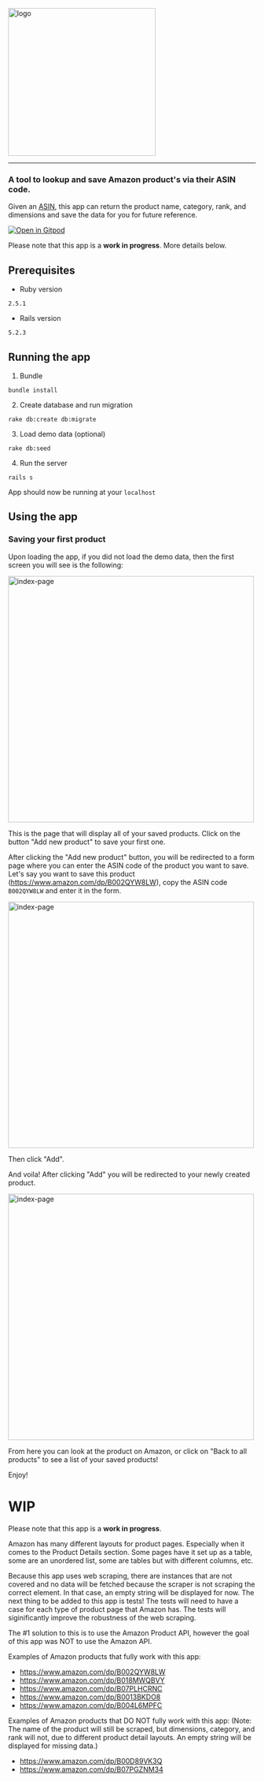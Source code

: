 <img src="https://i.ibb.co/DR1mW1m/Screen-Shot-2019-08-13-at-11-58-35-AM.png" alt="logo" width="300"/>

-----

### A tool to lookup and save Amazon product's via their ASIN code.

Given an [ASIN](https://www.nchannel.com/blog/amazon-asin-what-is-an-asin-number/), this app can return the product name, category, rank, and dimensions and save the data for you for future reference.  

[![Open in Gitpod](https://gitpod.io/button/open-in-gitpod.svg)](https://gitpod.io/#/https://github.com/klingat/asin-lookup-tool)

Please note that this app is a **work in progress**. More details below.

## Prerequisites
* Ruby version
```
2.5.1
```
* Rails version
```
5.2.3
```

## Running the app
1. Bundle
  ```
  bundle install
  ```

2. Create database and run migration
  ```
  rake db:create db:migrate
  ```

3. Load demo data (optional)
  ```
  rake db:seed
  ```

4. Run the server
```
rails s
```
App should now be running at your `localhost`

## Using the app
### Saving your first product
Upon loading the app, if you did not load the demo data, then the first screen you will see is the following:

<img src="https://i.ibb.co/ZmxFnNd/Screen-Shot-2019-08-13-at-12-18-51-PM.png" alt="index-page" width="500"/>

This is the page that will display all of your saved products. Click on the button "Add new product" to save your first one.

After clicking the "Add new product" button, you will be redirected to a form page where you can enter the ASIN code of the product you want to save. Let's say you want to save this product (https://www.amazon.com/dp/B002QYW8LW), copy the ASIN code `B002QYW8LW` and enter it in the form.

<img src="https://i.ibb.co/bss7MwN/Screen-Shot-2019-08-13-at-12-23-47-PM.png" alt="index-page" width="500"/>

Then click "Add".

And voila! After clicking "Add" you will be redirected to your newly created product.

<img src="https://i.ibb.co/2PhmBwh/Screen-Shot-2019-08-13-at-1-57-06-PM.png" alt="index-page" width="500"/>

From here you can look at the product on Amazon, or click on "Back to all products" to see a list of your saved products!

Enjoy!

# WIP
Please note that this app is a **work in progress**.

Amazon has many different layouts for product pages. Especially when it comes to the Product Details section. Some pages have it set up as a table, some are an unordered list, some are tables but with different columns, etc.

Because this app uses web scraping, there are instances that are not covered and no data will be fetched because the scraper is not scraping the correct element. In that case, an empty string will be displayed for now. The next thing to be added to this app is tests! The tests will need to have a case for each type of product page that Amazon has. The tests will siginificantly improve the robustness of the web scraping.

The #1 solution to this is to use the Amazon Product API, however the goal of this app was NOT to use the Amazon API.


Examples of Amazon products that fully work with this app:
* https://www.amazon.com/dp/B002QYW8LW
* https://www.amazon.com/dp/B018MWQBVY
* https://www.amazon.com/dp/B07PLHCRNC
* https://www.amazon.com/dp/B0013BKDO8
* https://www.amazon.com/dp/B004L6MPFC


Examples of Amazon products that DO NOT fully work with this app:
(Note: The name of the product will still be scraped, but dimensions, category, and rank will not, due to different product detail layouts. An empty string will be displayed for missing data.)
* https://www.amazon.com/dp/B00D89VK3Q
* https://www.amazon.com/dp/B07PGZNM34
